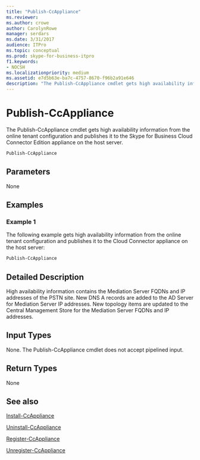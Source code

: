 ```yaml
---
title: "Publish-CcAppliance"
ms.reviewer: 
ms.author: crowe
author: CarolynRowe
manager: serdars
ms.date: 3/31/2017
audience: ITPro
ms.topic: conceptual
ms.prod: skype-for-business-itpro
f1.keywords:
- NOCSH
ms.localizationpriority: medium
ms.assetid: e7d5b63e-ba7c-4757-8670-f96b2a91e646
description: "The Publish-CcAppliance cmdlet gets high availability information from the online tenant configuration and publishes it to the Skype for Business Cloud Connector Edition appliance on the host server."
---
```


# Publish-CcAppliance
 
The Publish-CcAppliance cmdlet gets high availability information from the online tenant configuration and publishes it to the Skype for Business Cloud Connector Edition appliance on the host server. 
  
```powershell
Publish-CcAppliance
```

## Parameters

None
  
## Examples
<a name="Examples"> </a>

### Example 1

The following example gets high availability information from the online tenant configuration and publishes it to the Cloud Connector appliance on the host server:
  
```powershell
Publish-CcAppliance
```

## Detailed Description
<a name="DetailedDescription"> </a>

High availability information contains the Mediation Server FQDNs and IP addresses of the PSTN site. New DNS A records are added to the AD Server for Mediation Server IP addresses. New topology items are updated to the Central Management Store for the Mediation Server FQDNs and IP addresses. 
  
## Input Types
<a name="InputTypes"> </a>

None. The Publish-CcAppliance cmdlet does not accept pipelined input.
  
## Return Types
<a name="ReturnTypes"> </a>

None
  
## See also
<a name="ReturnTypes"> </a>

[Install-CcAppliance](install-ccappliance.md)
  
[Uninstall-CcAppliance](uninstall-ccappliance.md)
  
[Register-CcAppliance](register-ccappliance.md)
  
[Unregister-CcAppliance](unregister-ccappliance.md)
  

